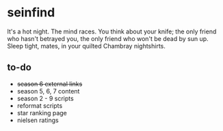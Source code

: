 # seinfind
It's a hot night. The mind races. You think about your knife; the only friend who hasn't betrayed you, the only friend who won't be dead by sun up. Sleep tight, mates, in your quilted Chambray nightshirts.

## to-do
*   <s>season 6 external links</s>
*   season 5, 6, 7 content
*   season 2 - 9 scripts
*   reformat scripts
*   star ranking page
*   nielsen ratings
